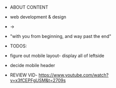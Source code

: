 - ABOUT CONTENT
- web development & design
- ->
- "with you from beginning, and way past the end"

- TODOS:
- figure out mobile layout- display all of leftside
- decide mobile header

- REVIEW VID- https://www.youtube.com/watch?v=x3fCEPFgUSM&t=2709s
